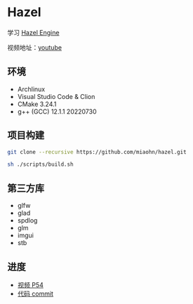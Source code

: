 # Hazel

学习 [Hazel Engine](https://github.com/TheCherno/Hazel)

视频地址：[youtube](https://www.youtube.com/watch?v=rkxrw8dNrvI&list=PLlrATfBNZ98dC-V-N3m0Go4deliWHPFwT)

## 环境

- Archlinux
- Visual Studio Code & Clion
- CMake 3.24.1
- g++ (GCC) 12.1.1 20220730

## 项目构建

```bash
git clone --recursive https://github.com/miaohn/hazel.git
```

```bash
sh ./scripts/build.sh
```

## 第三方库

- glfw
- glad
- spdlog
- glm
- imgui
- stb

## 进度

- [视频 P54](https://www.youtube.com/watch?v=-myXuS3t1W4&list=PLlrATfBNZ98dC-V-N3m0Go4deliWHPFwT&index=54)
- [代码 commit](https://github.com/TheCherno/Hazel/commit/8c35857cc442706ec0196d0298fefa11dfcbe0bf)
